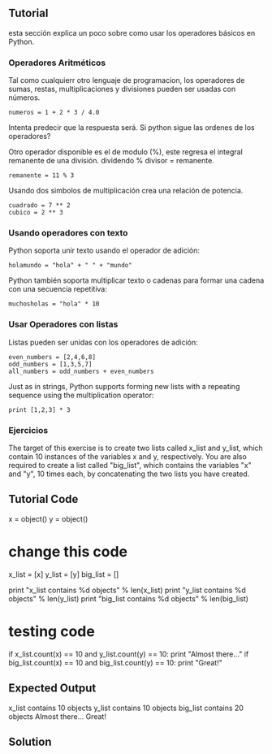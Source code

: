 Tutorial
--------

esta sección explica un poco sobre como usar los operadores básicos en Python. 

### Operadores Aritméticos  


Tal como cualquierr otro lenguaje de programacion, los operadores de sumas, restas, multiplicaciones y divisiones pueden ser usadas con números.<br> 

    numeros = 1 + 2 * 3 / 4.0

Intenta predecir que la respuesta será. Si python sigue las ordenes de los operadores?

Otro operador disponible es el de modulo (%), este regresa el integral remanente de una división. dividendo % divisor = remanente.

    remanente = 11 % 3

Usando dos simbolos de multiplicación crea una relación de potencia.

    cuadrado = 7 ** 2
    cubico = 2 ** 3

### Usando operadores con texto

Python soporta unir texto usando el operador de adición:

    holamundo = "hola" + " " + "mundo"

Python también soporta multiplicar texto o cadenas para formar una cadena con una secuencia repetitiva:

    muchosholas = "hola" * 10

### Usar Operadores con listas

Listas pueden ser unidas con los operadores de adición:

    even_numbers = [2,4,6,8]
    odd_numbers = [1,3,5,7]
    all_numbers = odd_numbers + even_numbers

Just as in strings, Python supports forming new lists with a repeating sequence using the multiplication operator:

    print [1,2,3] * 3

### Ejercicios

The target of this exercise is to create two lists called x_list and y_list, which contain 10 instances of the variables x and y, respectively. You are also required to create a list called "big_list", which contains the variables "x" and "y", 10 times each, by concatenating the two lists you have created.

Tutorial Code
-------------

x = object()
y = object()

# change this code
x_list = [x]
y_list = [y]
big_list = []

print "x_list contains %d objects" % len(x_list)
print "y_list contains %d objects" % len(y_list)
print "big_list contains %d objects" % len(big_list)

# testing code
if x_list.count(x) == 10 and y_list.count(y) == 10:
    print "Almost there..."
if big_list.count(x) == 10 and big_list.count(y) == 10:
    print "Great!"

Expected Output
---------------

x_list contains 10 objects
y_list contains 10 objects
big_list contains 20 objects
Almost there...
Great!

Solution
--------